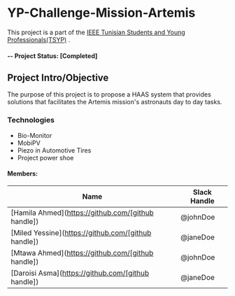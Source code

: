 # YP-Challenge-Mission-Artemis
This project is a part of the [IEEE Tunisian Students and Young Professionals(TSYP)](https://tsyp.ieee.tn/) . 

#### -- Project Status: [Completed]

## Project Intro/Objective
The purpose of this project is to propose a HAAS system that provides solutions that facilitates the Artemis mission's astronauts day to day tasks.

### Technologies
* Bio-Monitor
* MobiPV
* Piezo in Automotive Tires
* Project power shoe

#### Members:

|Name     |  Slack Handle   | 
|---------|-----------------|
|[Hamila Ahmed](https://github.com/[github handle])| @johnDoe        |
|[Miled Yessine](https://github.com/[github handle]) |     @janeDoe    |
|[Mtawa Ahmed](https://github.com/[github handle])| @johnDoe        |
|[Daroisi Asma](https://github.com/[github handle]) |     @janeDoe    |
